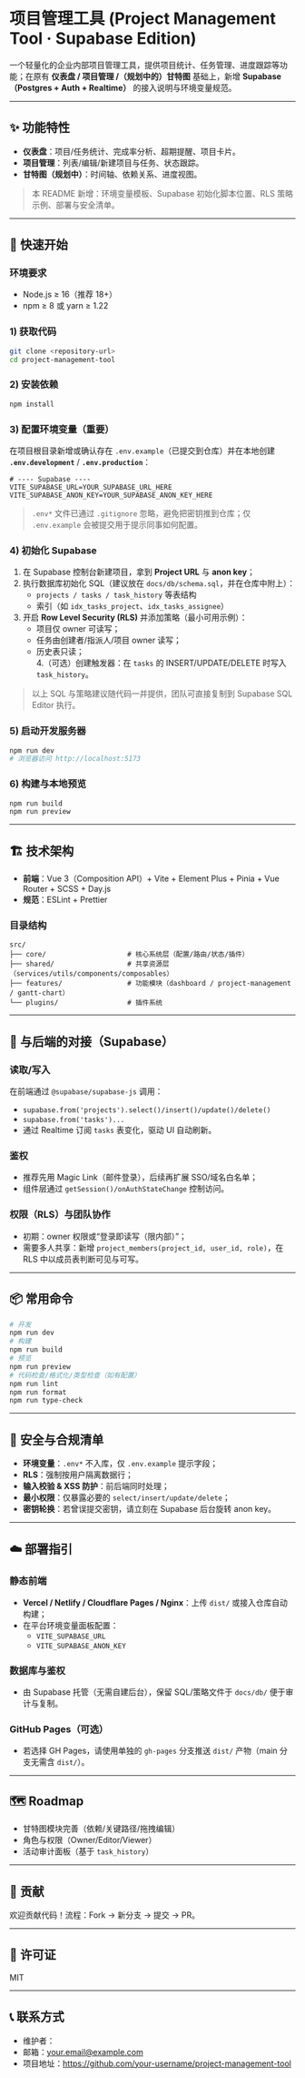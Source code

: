 # 项目管理工具 (Project Management Tool · Supabase Edition)

一个轻量化的企业内部项目管理工具，提供项目统计、任务管理、进度跟踪等功能；在原有 **仪表盘 / 项目管理 /（规划中的）甘特图** 基础上，新增 **Supabase（Postgres + Auth + Realtime）** 的接入说明与环境变量规范。

---

## ✨ 功能特性
- **仪表盘**：项目/任务统计、完成率分析、超期提醒、项目卡片。  
- **项目管理**：列表/编辑/新建项目与任务、状态跟踪。  
- **甘特图（规划中）**：时间轴、依赖关系、进度视图。

> 本 README 新增：环境变量模板、Supabase 初始化脚本位置、RLS 策略示例、部署与安全清单。

---

## 🚀 快速开始

### 环境要求
- Node.js ≥ 16（推荐 18+）  
- npm ≥ 8 或 yarn ≥ 1.22

### 1) 获取代码
```bash
git clone <repository-url>
cd project-management-tool
```

### 2) 安装依赖
```bash
npm install
```

### 3) 配置环境变量（重要）
在项目根目录新增或确认存在 `.env.example`（已提交到仓库）并在本地创建 **`.env.development`** / **`.env.production`**：
```dotenv
# ---- Supabase ----
VITE_SUPABASE_URL=YOUR_SUPABASE_URL_HERE
VITE_SUPABASE_ANON_KEY=YOUR_SUPABASE_ANON_KEY_HERE
```
> `.env*` 文件已通过 `.gitignore` 忽略，避免把密钥推到仓库；仅 `.env.example` 会被提交用于提示同事如何配置。

### 4) 初始化 Supabase
1. 在 Supabase 控制台新建项目，拿到 **Project URL** 与 **anon key**；  
2. 执行数据库初始化 SQL（建议放在 `docs/db/schema.sql`，并在仓库中附上）：  
   - `projects / tasks / task_history` 等表结构  
   - 索引（如 `idx_tasks_project`、`idx_tasks_assignee`）  
3. 开启 **Row Level Security (RLS)** 并添加策略（最小可用示例）：  
   - 项目仅 owner 可读写；  
   - 任务由创建者/指派人/项目 owner 读写；  
   - 历史表只读；  
4.（可选）创建触发器：在 `tasks` 的 INSERT/UPDATE/DELETE 时写入 `task_history`。

> 以上 SQL 与策略建议随代码一并提供，团队可直接复制到 Supabase SQL Editor 执行。

### 5) 启动开发服务器
```bash
npm run dev
# 浏览器访问 http://localhost:5173
```

### 6) 构建与本地预览
```bash
npm run build
npm run preview
```

---

## 🏗️ 技术架构
- **前端**：Vue 3（Composition API）+ Vite + Element Plus + Pinia + Vue Router + SCSS + Day.js  
- **规范**：ESLint + Prettier  

### 目录结构
```
src/
├── core/                    # 核心系统层（配置/路由/状态/插件）
├── shared/                  # 共享资源层（services/utils/components/composables）
├── features/                # 功能模块（dashboard / project-management / gantt-chart）
└── plugins/                 # 插件系统
```

---

## 🔌 与后端的对接（Supabase）
### 读取/写入
在前端通过 `@supabase/supabase-js` 调用：
- `supabase.from('projects').select()/insert()/update()/delete()`  
- `supabase.from('tasks')...`  
- 通过 Realtime 订阅 `tasks` 表变化，驱动 UI 自动刷新。

### 鉴权
- 推荐先用 Magic Link（邮件登录），后续再扩展 SSO/域名白名单；  
- 组件层通过 `getSession()/onAuthStateChange` 控制访问。

### 权限（RLS）与团队协作
- 初期：owner 权限或“登录即读写（限内部）”；  
- 需要多人共享：新增 `project_members(project_id, user_id, role)`，在 RLS 中以成员表判断可见与可写。

---

## 📦 常用命令
```bash
# 开发
npm run dev
# 构建
npm run build
# 预览
npm run preview
# 代码检查/格式化/类型检查（如有配置）
npm run lint
npm run format
npm run type-check
```

---

## 🔐 安全与合规清单
- **环境变量**：`.env*` 不入库，仅 `.env.example` 提示字段；  
- **RLS**：强制按用户隔离数据行；  
- **输入校验 & XSS 防护**：前后端同时处理；  
- **最小权限**：仅暴露必要的 `select/insert/update/delete`；  
- **密钥轮换**：若曾误提交密钥，请立刻在 Supabase 后台旋转 anon key。  

---

## ☁️ 部署指引
### 静态前端
- **Vercel / Netlify / Cloudflare Pages / Nginx**：上传 `dist/` 或接入仓库自动构建；  
- 在平台环境变量面板配置：  
  - `VITE_SUPABASE_URL`  
  - `VITE_SUPABASE_ANON_KEY`

### 数据库与鉴权
- 由 Supabase 托管（无需自建后台），保留 SQL/策略文件于 `docs/db/` 便于审计与复制。

### GitHub Pages（可选）
- 若选择 GH Pages，请使用单独的 `gh-pages` 分支推送 `dist/` 产物（main 分支无需含 `dist/`）。

---

## 🗺️ Roadmap
- 甘特图模块完善（依赖/关键路径/拖拽编辑）  
- 角色与权限（Owner/Editor/Viewer）  
- 活动审计面板（基于 `task_history`）

---

## 🤝 贡献
欢迎贡献代码！流程：Fork → 新分支 → 提交 → PR。

---

## 📄 许可证
MIT

---

## 📞 联系方式
- 维护者：<Your Name>  
- 邮箱：<your.email@example.com>  
- 项目地址：<https://github.com/your-username/project-management-tool>
